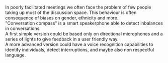 
In poorly facilitated meetings we often face the problem of few people taking up most of the discussion space. This behaviour is often consequence of biases on gender, ethnicity and more.  
"Conversation compass" is a smart speakerphone able to detect inbalances in conversations.  
A first simple version could be based only on directional microphones and a series of lights to give feedback in a user friendly way.  
A more advanced version could have a voice recognition capabilities to identify individuals, detect interruptions, and maybe also non respectful language.

